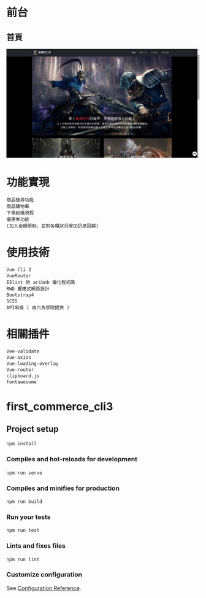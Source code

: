 # 前台

## 首頁
![image](https://github.com/HAOYUAN0714/andre-workshop/blob/gh-pages/%E9%A6%96%E9%A0%81.jpg?raw=true)

# 功能實現
```
商品搜尋功能
商品購物車
下單結帳流程
優惠券功能
(加入金額限制，並對各種狀況增加訊息回饋)
```

# 使用技術
```
Vue Cli 3
VueRouter
ESlint 的 aribnb 優化程式碼
RWD 響應式網頁設計
Bootstrap4
SCSS
API串接 ( 由六角學院提供 )
```

# 相關插件
```
Vee-validate
Vue-axios
Vue-loading-overlay
Vue-router
clipboard.js
fontawesome
```

# first_commerce_cli3

## Project setup
```
npm install
```

### Compiles and hot-reloads for development
```
npm run serve
```

### Compiles and minifies for production
```
npm run build
```

### Run your tests
```
npm run test
```

### Lints and fixes files
```
npm run lint
```

### Customize configuration
See [Configuration Reference](https://cli.vuejs.org/config/).
